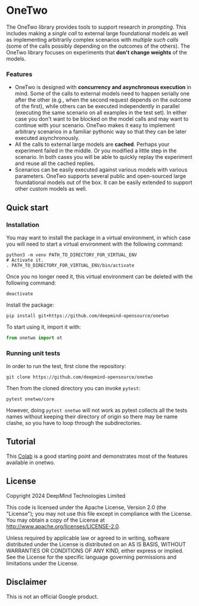 # OneTwo

The OneTwo library provides tools to support research in *prompting*.
This includes making a *single call* to external large foundational models
as well as implementing arbitrarily complex scenarios with *multiple such calls* (some of the calls possibly depending on the outcomes of the others).
The OneTwo library focuses on experiments that **don't change weights** of the
models.

### Features
* OneTwo is designed with **concurrency and asynchronous execution** in mind.
Some of the calls to external models need to happen serially one after the
other (e.g., when the second request depends on the outcome of the first),
while others can be executed independently in parallel (executing the same
scenario on all examples in the test set). In either case you don't
want to be blocked on the model calls and may want to continue with your
scenario. OneTwo makes it easy to implement arbitrary scenarios in a familiar
pythonic way so that they can be later executed asynchronously.
* All the calls to external large models are **cached**. Perhaps your experiment
failed in the middle. Or you modified a little step in the scenario. In both
cases you will be able to quickly replay the experiment and reuse all the cached
replies.
* Scenarios can be easily executed against various models with various
parameters. OneTwo supports several public and open-sourced large foundational models out of the box. It can be easily extended to support other custom models
as well.

## Quick start

### Installation

You may want to install the package in a virtual environment, in which case you
will need to start a virtual environment with the following command:

```shell
python3 -m venv PATH_TO_DIRECTORY_FOR_VIRTUAL_ENV
# Activate it.
. PATH_TO_DIRECTORY_FOR_VIRTUAL_ENV/bin/activate
```

Once you no longer need it, this virtual environment can be deleted with the
following command:

```shell
deactivate
```

Install the package:

```shell
pip install git+https://github.com/deepmind-opensource/onetwo
```

To start using it, import it with:

```python
from onetwo import ot
```

### Running unit tests

In order to run the test, first clone the repository:

```shell
git clone https://github.com/deepmind-opensource/onetwo
```

Then from the cloned directory you can invoke `pytest`:

```shell
pytest onetwo/core
```

However, doing `pytest onetwo` will not work as pytest collects all the tests
names without keeping their directory of origin so there may be name clashe, so
you have to loop through the subdirectories.


## Tutorial

This [Colab](https://colab.research.google.com/github/deepmind/onetwo/blob/master/colabs/tutorial.ipynb) is a good starting point and demonstrates most of the features available in onetwo.

## License

Copyright 2024 DeepMind Technologies Limited

This code is licensed under the Apache License, Version 2.0 (the \"License\");
you may not use this file except in compliance with the License. You may obtain
a copy of the License at http://www.apache.org/licenses/LICENSE-2.0.

Unless required by applicable law or agreed to in writing, software distributed
under the License is distributed on an AS IS BASIS, WITHOUT WARRANTIES OR
CONDITIONS OF ANY KIND, either express or implied. See the License for the
specific language governing permissions and limitations under the License.

## Disclaimer

This is not an official Google product.